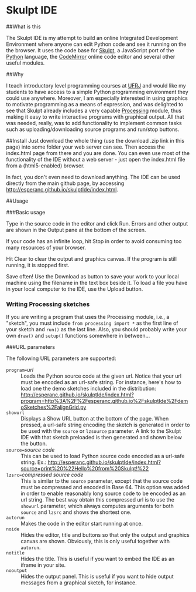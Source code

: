 # Skulpt IDE

##What is this

The Skulpt IDE is my attempt to build an online Integrated Development Environment where anyone can edit Python code and see it running on the the browser. It uses the code base for <a href="www.skulpt.org">Skulpt</a>, a JavaScript port of the <a href="www.python.org">Python</a> language, the <a href="https://codemirror.net/">CodeMirror</a> online code editor and several other useful modules.
                
##Why

I teach introductory level programming courses at <a href="www.ufrj.br">UFRJ</a> and would like my students to have access to a simple Python programming environment they could use anywhere. Moreover, I am especially interested in using graphics to motivate programming as a means of expression, and was delighted to see that Skulpt already includes a very capable <a href="www.processing.org">Processing</a> module, thus making it easy to write interactive programs with graphical output. All that was needed, really, was to add functionality to implement common tasks such as uploading/downloading source programs and run/stop buttons.

##Install
Just download the whole thing (use the download .zip link in this page) into some folder your web server can see. Then access the index.html page from there and you are done. You can even use most of the functionality of the IDE without a web server - just open the index.html file from a (html5-enabled) browser.

In fact, you don't even need to download anything. The IDE can be used directly from the main github page, by accessing <a href="http://esperanc.github.io/skulptIde/index.html">http://esperanc.github.io/skulptIde/index.html</a>.

##Usage                

###Basic usage

Type in the source code in the editor and click <span class="button">Run</span>. Errors and other output are shown in the Output pane at the bottom of the screen. 

If your code has an infinite loop, hit <span class="button">Stop</span> in order to avoid consuming too many resources of your browser.

Hit <span class="button">Clear</span> to clear the output and graphics canvas. If the program is still running, it is stopped first.

Save often! Use the <span class="button">Download as</span> button to save your work to your local machine using the filename in the text box beside it. To load a file you have in your local computer to the IDE, use the <span class="button">Upload</span> button.

### Writing Processing sketches

If you are writing a program that uses the Processing module, i.e., a "sketch", you must include `from processing import *` as the first line of your sketch and <code>run()</code> as the last line. Also, you should probably write your own <code>draw()</code> and <code>setup()</code> functions somewhere in between...

###URL parameters

The following URL parameters are supported:
<dl>
<dt><code>program=</code><em>url</em></dt> 
<dd>Loads the Python source code at the given url. Notice that your url must be encoded as an url-safe string. For instance, here's how to load one the demo sketches included in the distribution:
<a href="http://esperanc.github.io/skulptIde/index.html?program=http%3A%2F%2Fesperanc.github.io%2FskulptIde%2FdemoSketches%2FalignGrid.py" title="alignGrid.py">http://esperanc.github.io/skulptIde/index.html?program=http%3A%2F%2Fesperanc.github.io%2FskulptIde%2FdemoSketches%2FalignGrid.py</a>
</dd>
<dt><code>showurl</code> </dt>
<dd>Displays a <span class="button">Show URL</span> button at the bottom of the page. When pressed, a url-safe string encoding the sketch is generated in order to be used with the <code>source</code> or <code>lzsource</code> parameter. A link to the Skulpt IDE with that sketch preloaded is then generated and shown below the button.</dd>
<dt><code>source=</code><em>source code</em></dt> 
<dd>This can be used to load Python source code encoded as a url-safe string. Ex.:
<a href="http://esperanc.github.io/skulptIde/index.html?source=print%20%22Hello%20from%20Skulpt!%22">http://esperanc.github.io/skulptIde/index.html?source=print%20%22Hello%20from%20Skulpt!%22</a>
</dd>

<dt><code>lzsrc=</code><em>compressed source code</em></dt> 
 <dd>This is similar to the <code>source</code> parameter, except that the source code must be compressed and encoded in Base 64. This option was added in order to enable reasonably long source code to be encoded as an url string.
The best way obtain this compressed url is to use the <code>showurl</code> parameter, which always computes arguments for both <code>source</code> and <code>lzsrc</code> and shows the shortest one.
 </dd>

<dt><code>autorun</code></dt> <dd>Makes the code in the editor start running at once.</dd>

<dt><code>noide</code></dt> <dd>Hides the editor, title and buttons so that only the output and graphics canvas are shown. Obviously, this is only useful together with <code>autorun</code>.</dd>

<dt><code>notitle</code></dt> <dd>Hides the title. This is useful if you want to embed the IDE as an
                  iframe in your site.</dd>
<dt><code>nooutput</code></dt> <dd>Hides the output panel. This is useful if you want to hide output messages from a graphical sketch, for instance.</dd>
 </dl>

           
